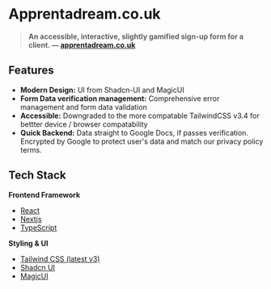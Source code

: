 # Apprentadream.co.uk

> **An accessible, interactive, slightly gamified sign-up form for a client. — [apprentadream.co.uk](https://apprentadream.co.uk)**

## Features

- **Modern Design:** UI from Shadcn-UI and MagicUI
- **Form Data verification management:** Comprehensive error management and form data validation
- **Accessible:** Downgraded to the more compatable TailwindCSS v3.4 for bettter device / browser compatability
- **Quick Backend:** Data straight to Google Docs, if passes verification. Encrypted by Google to protect user's data and match our privacy policy terms.


## Tech Stack

**Frontend Framework**

- [React](https://react.dev/)
- [Nextjs](https://nextjs.org/)
- [TypeScript](https://www.typescriptlang.org/)

**Styling & UI**

- [Tailwind CSS (latest v3)](https://tailwindcss.com/)
- [Shadcn UI](https://ui.shadcn.com/)
- [MagicUI](https://magicui.design/)


